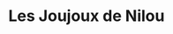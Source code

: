 ---
title: "Les Joujoux de Nilou"
url: /moirans-en-montagne/les-joujoux-de-nilou/
shop: Spielzeug
---